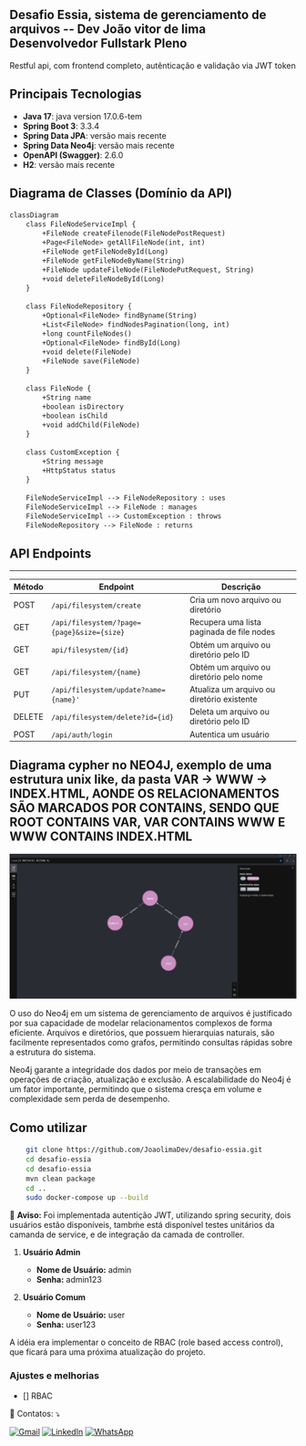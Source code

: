 ## Desafio Essia, sistema de gerenciamento de arquivos -- Dev João vitor de lima Desenvolvedor Fullstark Pleno

Restful api, com frontend completo, autênticação e validação via JWT token

## Principais Tecnologias

- **Java 17**: java version 17.0.6-tem
- **Spring Boot 3**: 3.3.4
- **Spring Data JPA**: versão mais recente
- **Spring Data Neo4j**: versão mais recente
- **OpenAPI (Swagger)**: 2.6.0
- **H2**: versão mais recente

## Diagrama de Classes (Domínio da API)
```mermaid
classDiagram
    class FileNodeServiceImpl {
        +FileNode createFilenode(FileNodePostRequest)
        +Page<FileNode> getAllFileNode(int, int)
        +FileNode getFileNodeById(Long)
        +FileNode getFileNodeByName(String)
        +FileNode updateFileNode(FileNodePutRequest, String)
        +void deleteFileNodeById(Long)
    }

    class FileNodeRepository {
        +Optional<FileNode> findByname(String)
        +List<FileNode> findNodesPagination(long, int)
        +long countFileNodes()
        +Optional<FileNode> findById(Long)
        +void delete(FileNode)
        +FileNode save(FileNode)
    }

    class FileNode {
        +String name
        +boolean isDirectory
        +boolean isChild
        +void addChild(FileNode)
    }

    class CustomException {
        +String message
        +HttpStatus status
    }

    FileNodeServiceImpl --> FileNodeRepository : uses
    FileNodeServiceImpl --> FileNode : manages
    FileNodeServiceImpl --> CustomException : throws
    FileNodeRepository --> FileNode : returns
```


## API Endpoints
-------------

| Método | Endpoint                                   | Descrição                                   |
|--------|--------------------------------------------|---------------------------------------------|
| POST   | `/api/filesystem/create`                     | Cria um novo arquivo ou diretório           |
| GET    | `/api/filesystem/?page={page}&size={size}`   | Recupera uma lista paginada de file nodes   |
| GET    | `api/filesystem/{id}`                        | Obtém um arquivo ou diretório pelo ID       |
| GET    | `/api/filesystem/{name}`                     | Obtém um arquivo ou diretório pelo nome     |
| PUT    | `/api/filesystem/update?name={name}'`        | Atualiza um arquivo ou diretório existente  |
| DELETE | `/api/filesystem/delete?id={id}`             | Deleta um arquivo ou diretório pelo ID      |
| POST   | `/api/auth/login`                            | Autentica um usuário                        |

## Diagrama cypher no NEO4J, exemplo de uma estrutura unix like, da pasta VAR -> WWW -> INDEX.HTML, AONDE OS RELACIONAMENTOS SÃO MARCADOS POR CONTAINS, SENDO QUE ROOT CONTAINS VAR, VAR CONTAINS WWW E WWW CONTAINS INDEX.HTML
![Alt text](neo4j.png)

O uso do Neo4j em um sistema de gerenciamento de arquivos é justificado por sua capacidade de modelar relacionamentos complexos de forma eficiente. Arquivos e diretórios, que possuem hierarquias naturais, são facilmente representados como grafos, permitindo consultas rápidas sobre a estrutura do sistema.

Neo4j garante a integridade dos dados por meio de transações em operações de criação, atualização e exclusão.
A escalabilidade do Neo4j é um fator importante, permitindo que o sistema cresça em volume e complexidade sem perda de desempenho.

## Como utilizar

```bash
    git clone https://github.com/JoaolimaDev/desafio-essia.git
    cd desafio-essia
    cd desafio-essia
    mvn clean package
    cd ..
    sudo docker-compose up --build
```

🚨 **Aviso:** Foi implementada autentição JWT, utilizando spring security, dois usuários estão disponíveis, tambḿe está disponível testes unitários da camanda de service, e de integração da camada de controller.

1. **Usuário Admin**
   - **Nome de Usuário:** admin
   - **Senha:** admin123

2. **Usuário Comum**
   - **Nome de Usuário:** user
   - **Senha:** user123

A idéia era implementar o conceito de RBAC (role based access control), que ficará para uma próxima atualização do projeto. 

### Ajustes e melhorias

- [] RBAC

<p align="left">
  💌 Contatos: ⤵️
</p>

<p align="left">
  <a href="mailto:ozymandiasphp@gmail.com" title="Gmail">
  <img src="https://img.shields.io/badge/-Gmail-FF0000?style=flat-square&labelColor=FF0000&logo=gmail&logoColor=white&link=LINK-DO-SEU-GMAIL" alt="Gmail"/></a>
  <a href="https://www.linkedin.com/in/jo%C3%A3o-vitor-de-lima-74441b1b1/" title="LinkedIn">
  <img src="https://img.shields.io/badge/-Linkedin-0e76a8?style=flat-square&logo=Linkedin&logoColor=white&link=LINK-DO-SEU-LINKEDIN" alt="LinkedIn"/></a>
  <a href="https://wa.me/5581989553431" title="WhatsApp">
  <img src="https://img.shields.io/badge/-WhatsApp-25d366?style=flat-square&labelColor=25d366&logo=whatsapp&logoColor=white&link=API-DO-SEU-WHATSAPP" alt="WhatsApp"/></a>
</p>




   